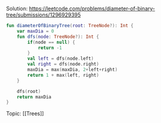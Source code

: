 Solution: https://leetcode.com/problems/diameter-of-binary-tree/submissions/1296929395

```kotlin
fun diameterOfBinaryTree(root: TreeNode?): Int {
	var maxDia = 0
	fun dfs(node: TreeNode?): Int {
		if(node == null) {
			return -1
		}
		val left = dfs(node.left)
		val right = dfs(node.right)
		maxDia = max(maxDia, 2+left+right)
		return 1 + max(left, right)
	}

	dfs(root)
	return maxDia
}
```

Topic: [[Trees]]